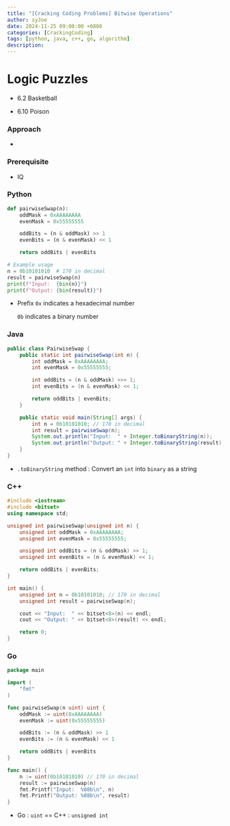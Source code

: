 ```yaml
---
title: "[Cracking Coding Problems] Bitwise Operations"
author: syJoe
date: 2024-11-25 09:00:00 +0800
categories: [CrackingCoding]
tags: [python, java, c++, go, algorithm]
description: 
---
```


# Logic Puzzles

- 6.2 Basketball

- 6.10 Poison

### Approach

- 

### Prerequisite

- IQ

### Python

```python
def pairwiseSwap(n):
    oddMask = 0xAAAAAAAA
    evenMask = 0x55555555

    oddBits = (n & oddMask) >> 1
    evenBits = (n & evenMask) << 1

    return oddBits | evenBits

# Example usage
n = 0b10101010  # 170 in decimal
result = pairwiseSwap(n)
print(f"Input:  {bin(n)}")
print(f"Output: {bin(result)}")
```

- Prefix `0x` indicates a hexadecimal number

    `0b` indicates a binary number

### Java

```java
public class PairwiseSwap {
    public static int pairwiseSwap(int n) {
        int oddMask = 0xAAAAAAAA;
        int evenMask = 0x55555555;

        int oddBits = (n & oddMask) >>> 1;
        int evenBits = (n & evenMask) << 1;

        return oddBits | evenBits;
    }

    public static void main(String[] args) {
        int n = 0b10101010; // 170 in decimal
        int result = pairwiseSwap(n);
        System.out.println("Input:  " + Integer.toBinaryString(n));
        System.out.println("Output: " + Integer.toBinaryString(result));
    }
}
```

- `.toBinaryString` method : Convert an `int` into `binary` as a string

### C++

```c++
#include <iostream>
#include <bitset>
using namespace std;

unsigned int pairwiseSwap(unsigned int n) {
    unsigned int oddMask = 0xAAAAAAAA;
    unsigned int evenMask = 0x55555555;

    unsigned int oddBits = (n & oddMask) >> 1;
    unsigned int evenBits = (n & evenMask) << 1;

    return oddBits | evenBits;
}

int main() {
    unsigned int n = 0b10101010; // 170 in decimal
    unsigned int result = pairwiseSwap(n);

    cout << "Input:  " << bitset<8>(n) << endl;
    cout << "Output: " << bitset<8>(result) << endl;

    return 0;
}
```

### Go

```go
package main

import (
	"fmt"
)

func pairwiseSwap(n uint) uint {
	oddMask := uint(0xAAAAAAAA)
	evenMask := uint(0x55555555)

	oddBits := (n & oddMask) >> 1
	evenBits := (n & evenMask) << 1

	return oddBits | evenBits
}

func main() {
	n := uint(0b10101010) // 170 in decimal
	result := pairwiseSwap(n)
	fmt.Printf("Input:  %08b\n", n)
	fmt.Printf("Output: %08b\n", result)
}
```

- Go : `uint` == C++ : `unsigned int`
